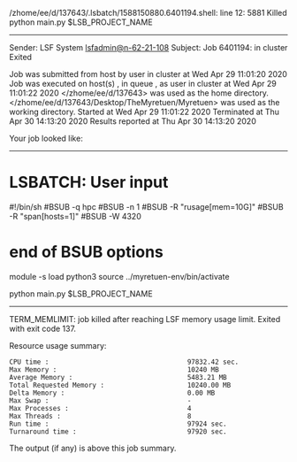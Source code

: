 /zhome/ee/d/137643/.lsbatch/1588150880.6401194.shell: line 12:  5881 Killed                  python main.py $LSB_PROJECT_NAME

------------------------------------------------------------
Sender: LSF System <lsfadmin@n-62-21-108>
Subject: Job 6401194: <NNAgent7NN-Selfplay-20-weighted> in cluster <dcc> Exited

Job <NNAgent7NN-Selfplay-20-weighted> was submitted from host <n-62-27-20> by user <s183905> in cluster <dcc> at Wed Apr 29 11:01:20 2020
Job was executed on host(s) <n-62-21-108>, in queue <hpc>, as user <s183905> in cluster <dcc> at Wed Apr 29 11:01:22 2020
</zhome/ee/d/137643> was used as the home directory.
</zhome/ee/d/137643/Desktop/TheMyretuen/Myretuen> was used as the working directory.
Started at Wed Apr 29 11:01:22 2020
Terminated at Thu Apr 30 14:13:20 2020
Results reported at Thu Apr 30 14:13:20 2020

Your job looked like:

------------------------------------------------------------
# LSBATCH: User input
#!/bin/sh
#BSUB -q hpc
#BSUB -n 1
#BSUB -R "rusage[mem=10G]"
#BSUB -R "span[hosts=1]"
#BSUB -W 4320
# end of BSUB options

module -s load python3
source ../myretuen-env/bin/activate

python main.py $LSB_PROJECT_NAME


------------------------------------------------------------

TERM_MEMLIMIT: job killed after reaching LSF memory usage limit.
Exited with exit code 137.

Resource usage summary:

    CPU time :                                   97832.42 sec.
    Max Memory :                                 10240 MB
    Average Memory :                             5483.21 MB
    Total Requested Memory :                     10240.00 MB
    Delta Memory :                               0.00 MB
    Max Swap :                                   -
    Max Processes :                              4
    Max Threads :                                8
    Run time :                                   97924 sec.
    Turnaround time :                            97920 sec.

The output (if any) is above this job summary.

